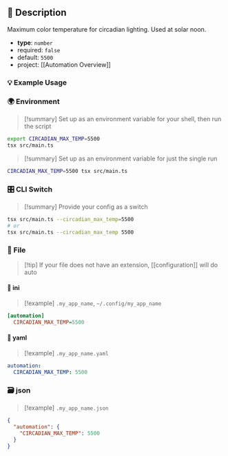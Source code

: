 ## 📜 Description

Maximum color temperature for circadian lighting. Used at solar noon.

- **type**: `number`
- required: `false`
- default: `5500`
- project: [[Automation Overview]]

### 💡 Example Usage

### 🌍 Environment

> [!summary] Set up as an environment variable for your shell, then run the script
```bash
export CIRCADIAN_MAX_TEMP=5500
tsx src/main.ts
```
> [!summary] Set up as an environment variable for just the single run

```bash
CIRCADIAN_MAX_TEMP=5500 tsx src/main.ts
```
### 🎛️ CLI Switch

> [!summary] Provide your config as a switch
```bash
tsx src/main.ts --circadian_max_temp=5500
# or
tsx src/main.ts --circadian_max_temp 5500
```
### 📁 File
> [!tip] If your file does not have an extension, [[configuration]] will do auto
#### 📘 ini

> [!example] 
> `.my_app_name`, `~/.config/my_app_name`

```ini
[automation]
  CIRCADIAN_MAX_TEMP=5500
```
#### 📄 yaml

> [!example]
> `.my_app_name.yaml`

```yaml
automation:
  CIRCADIAN_MAX_TEMP: 5500
```
### 🗃️ json

> [!example]
> `.my_app_name.json`

```json
{
  "automation": {
    "CIRCADIAN_MAX_TEMP": 5500
  }
}
```